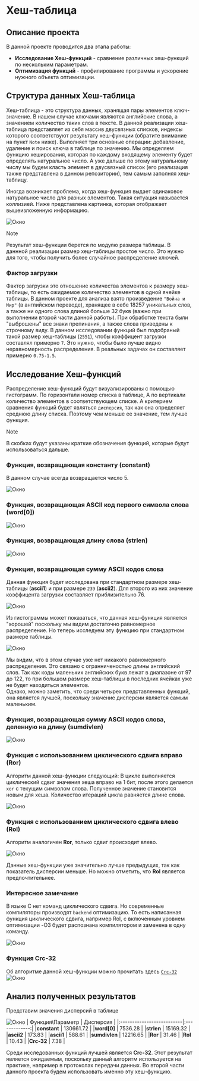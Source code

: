 # Хеш-таблица
## Описание проекта  
В данной проекте проводится два этапа работы:  
- **Исследование Хеш-функций** - сравнение различных хеш-функций по нескольким параметрам.
- **Оптимизация функций** - профилирование программы и ускорение нужного объекта оптимизации.
## Структура данных Хеш-таблица
Хеш-таблица - это структура данных, хранящая пары элементов ключ-значение. В нашем случае ключами являются английские слова, а значением количество таких слов в тексте. В данной реализации хеш-таблица представляет из себя массив двусвязных списков, индексы которого соответствуют результату хеш-функции (обратите внимание на пункт `Note` ниже). Выполняет три основные операции: добавление, удаление и поиск ключа в таблице по значению. Мы определяем функцию хеширования, которая по каждому входящему элементу будет определять натуральное число. А уже дальше по этому натуральному числу мы будем класть элемент в двусвязный список (его реализация также представлена в данном репозитории), тем самым заполняя хеш-таблицу.   

Иногда возникает проблема, когда хеш-функция выдает одинаковое натуральное число для разных элементов. Такая ситуация называется коллизией. Ниже представлена картинка, которая отображает вышеизложенную информацию. 

![Окно](img/hashtable.png)

> [!NOTE]
> Результат хеш-функции берется по модулю размера таблицы. В даннной реализации размер хеш-таблицы простое число. Это нужно для того, чтобы получить более случайное распределение ключей.

### Фактор загрузки
Фактор загрузки это отношение количества элементов к размеру хеш-таблицы, то есть ожидаемое количество элементов в одной ячейке таблицы. В данном проекте для анализа взято произведение ```"Война и Мир"``` (в английском переводе), хранящее в себе 18257 уникальных слов, а также ни одного слова длиной больше 32 букв (важно при выполнении второй части данной работы). При обработке текста были "выброшены" все знаки препинания, а также слова приведены к строчному виду. В данном исследовании функций был подобраный такой размер хеш-таблицы (```2551```), чтобы коэффицент загрузки составлял примерно ```7```. Это нужно, чтобы было лучше видно неравномерность распределения. В реальных задачах он составляет примерно ```0.75-1.5```.

## Исследование Хеш-функций
Распределение хеш-функций будут визуализированы с помощью гистограмм. По горизонтали номер списка в таблице, А по вертикали количество элементов в соответствующем списке. А критерием сравнения функций будет являться ```дисперсия```, так как она определяет среднюю длину списка. Поэтому чем меньше ее значение, тем лучше функция.   
> [!NOTE]
> В скобках будут указаны краткие обозначения функций, которые будут использоваться дальше. 
### Функция, возвращающая константу (constant)
В данном случае всегда возвращается число 5.

![Окно](img/constant_func.png)

### Функция, возвращающая ASCII код первого символа слова (word[0])

![Окно](img/word[0].png)

### Функция, возвращающая длину слова (strlen)

![Окно](img/strlen.png)

### Функция, возвращающая сумму ASCII кодов слова
Данная функция будет исследована при стандартном размере хеш-таблицы (**ascii1**) и при размере ```239``` (**ascii2**). Для второго из них значение коэффицента загрузки составляет приблизительно 76. 

![Окно](img/ascii2.png)

Из гистограммы может показаться, что данная хеш-функция является "хорошей" поскольку мы видим достаточно равномерное распределение. Но теперь исследуем эту функцию при стандартном размере таблицы.  

![Окно](img/ascii.png)

Мы видим, что в этом случае уже нет никакого равномерного распределения. Это связано с огранниченостью длины английский слов. Так как коды маленьких английских букв лежат в диапазоне от 97 до 122, то при большом размере хеш-таблицы в последних ячейках уже не будет находиться элементов.  
Однако, можно заметить, что среди четырех представленных функций, она является лучшей, поскольку значение дисперсии является самым маленьким.

### Функция, возвращающая сумму ASCII кодов слова, деленную на длину (sumdivlen)

![Окно](img/sumdivlen.png)


### Функция с использованием циклического сдвига вправо (Ror)
Алгоритм данной хеш-функции следующий: В цикле выполняется циклический сдвиг значения хеша вправо на 1 бит, после этого делается ```xor``` с текущим символом слова. Полученное значение становится новым для хеша. Количество итераций цикла равняется длине слова.

![Окно](img/ror.png)

### Функция с использованием циклического сдвига влево (Rol)
Алгоритм аналогичен **Ror**, только сдвиг происходит влево.

![Окно](img/rol.png)

Данные хеш-функции уже значительно лучше предыдущих, так как показатель дисперсии меньше. Но можно отметить, что **Rol** является предпочтительнее.

### Интересное замечание
В языке C нет команд циклического сдвига. Но современные компиляторы производят ```backend``` оптимизацию. То есть написанная функция циклического сдвига, например Rol, с включенным уровнем оптимизации -O3 будет распознана компилятором и заменена в одну команду.

![Окно](img/godboltO3.png)

### Функция Crc-32
Об алгоритме данной хеш-функции можно прочитать здесь [`Crc-32`](https://ru.wikipedia.org/wiki/Crc)
![Окно](img/crc32.png)

## Анализ полученных результатов
Представим значения дисперсий в таблице

![Окно](img/pinoccio.png)
| Функция\Параметр          |   Дисперсия   |
|:--------------------------|:-------------:|
|**constant**               | 130661.72     |
|**word[0]**                | 7536.28       |
|**strlen**                 | 15169.32      |
|**ascii2**                 | 173.83        | 
|**ascii1**                 | 588.61        | 
|**sumdivlen**              | 12216.65      | 
|**Ror**                    | 31.46         | 
|**Rol**                    | 10.43         |
|**Crc-32**                 | 7.38          |

Среди исследованных функций лучшей является **Crc-32**. Этот результат является ожидаемым, поскольку данный алгоритм используется на практике, например в протоколах передачи данных. Во второй части данного проекта будем использовать именно эту хеш-функцию.
